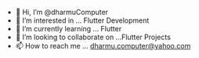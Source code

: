 - 👋 Hi, I’m @dharmuComputer
- 👀 I’m interested in ... Flutter Development
- 🌱 I’m currently learning ... Flutter
- 💞️ I’m looking to collaborate on ...Flutter Projects
- 📫 How to reach me ... dharmu.computer@yahoo.com

<!---
dharmuComputer/dharmuComputer is a ✨ special ✨ repository because its `README.md` (this file) appears on your GitHub profile.
You can click the Preview link to take a look at your changes.
--->
